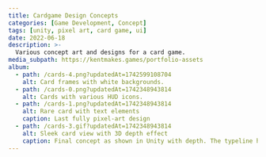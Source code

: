 ```yaml
---
title: Cardgame Design Concepts
categories: [Game Development, Concept]
tags: [unity, pixel art, card game, ui]
date: 2022-06-18
description: >-
  Various concept art and designs for a card game.
media_subpath: https://kentmakes.games/portfolio-assets
album:
  - path: /cards-4.png?updatedAt=1742599108704
    alt: Card frames with white backgrounds.
  - path: /cards-0.png?updatedAt=1742348943814
    alt: Cards with various HUD icons.
  - path: /cards-1.png?updatedAt=1742348943814
    alt: Rare card with text elements
    caption: Last fully pixel-art design
  - path: /cards-3.gif?updatedAt=1742348943814
    alt: Sleek card view with 3D depth effect
    caption: Final concept as shown in Unity with depth. The typeline has been converted to icons with specific shape language to be more accessible for color-blindness. Minimalistic elements are used as a compromise to have readable card text unconstrained by the true pixel size of the pixel-art style.
---
```

